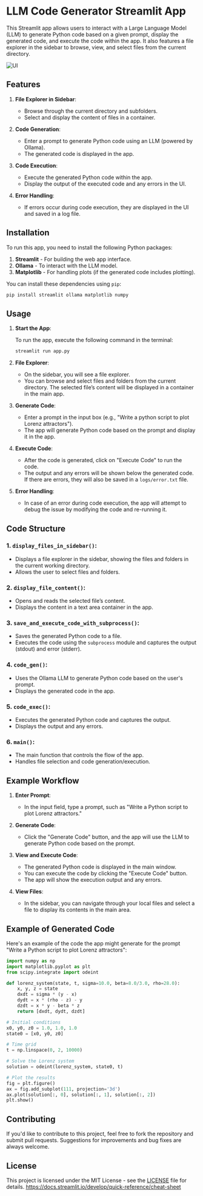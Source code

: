 # LLM Code Generator Streamlit App

This Streamlit app allows users to interact with a Large Language Model (LLM) to generate Python code based on a given prompt, display the generated code, and execute the code within the app. It also features a file explorer in the sidebar to browse, view, and select files from the current directory.

![UI]("assets/ui.png")

## Features

1. **File Explorer in Sidebar**:
   - Browse through the current directory and subfolders.
   - Select and display the content of files in a container.

2. **Code Generation**:
   - Enter a prompt to generate Python code using an LLM (powered by Ollama).
   - The generated code is displayed in the app.

3. **Code Execution**:
   - Execute the generated Python code within the app.
   - Display the output of the executed code and any errors in the UI.

4. **Error Handling**:
   - If errors occur during code execution, they are displayed in the UI and saved in a log file.

## Installation

To run this app, you need to install the following Python packages:

1. **Streamlit** - For building the web app interface.
2. **Ollama** - To interact with the LLM model.
3. **Matplotlib** - For handling plots (if the generated code includes plotting).

You can install these dependencies using `pip`:

```bash
pip install streamlit ollama matplotlib numpy
```

## Usage

1. **Start the App**: 

   To run the app, execute the following command in the terminal:

   ```bash
   streamlit run app.py
   ```

2. **File Explorer**:
   - On the sidebar, you will see a file explorer.
   - You can browse and select files and folders from the current directory. The selected file’s content will be displayed in a container in the main app.

3. **Generate Code**:
   - Enter a prompt in the input box (e.g., "Write a python script to plot Lorenz attractors").
   - The app will generate Python code based on the prompt and display it in the app.

4. **Execute Code**:
   - After the code is generated, click on "Execute Code" to run the code.
   - The output and any errors will be shown below the generated code. If there are errors, they will also be saved in a `logs/error.txt` file.

5. **Error Handling**:
   - In case of an error during code execution, the app will attempt to debug the issue by modifying the code and re-running it.

## Code Structure

### 1. **`display_files_in_sidebar()`**:
   - Displays a file explorer in the sidebar, showing the files and folders in the current working directory.
   - Allows the user to select files and folders.

### 2. **`display_file_content()`**:
   - Opens and reads the selected file’s content.
   - Displays the content in a text area container in the app.

### 3. **`save_and_execute_code_with_subprocess()`**:
   - Saves the generated Python code to a file.
   - Executes the code using the `subprocess` module and captures the output (stdout) and error (stderr).

### 4. **`code_gen()`**:
   - Uses the Ollama LLM to generate Python code based on the user's prompt.
   - Displays the generated code in the app.

### 5. **`code_exec()`**:
   - Executes the generated Python code and captures the output.
   - Displays the output and any errors.

### 6. **`main()`**:
   - The main function that controls the flow of the app.
   - Handles file selection and code generation/execution.

## Example Workflow

1. **Enter Prompt**:
   - In the input field, type a prompt, such as "Write a Python script to plot Lorenz attractors."

2. **Generate Code**:
   - Click the "Generate Code" button, and the app will use the LLM to generate Python code based on the prompt.

3. **View and Execute Code**:
   - The generated Python code is displayed in the main window.
   - You can execute the code by clicking the "Execute Code" button.
   - The app will show the execution output and any errors.

4. **View Files**:
   - In the sidebar, you can navigate through your local files and select a file to display its contents in the main area.

## Example of Generated Code

Here's an example of the code the app might generate for the prompt "Write a Python script to plot Lorenz attractors":

```python
import numpy as np
import matplotlib.pyplot as plt
from scipy.integrate import odeint

def lorenz_system(state, t, sigma=10.0, beta=8.0/3.0, rho=28.0):
    x, y, z = state
    dxdt = sigma * (y - x)
    dydt = x * (rho - z) - y
    dzdt = x * y - beta * z
    return [dxdt, dydt, dzdt]

# Initial conditions
x0, y0, z0 = 1.0, 1.0, 1.0
state0 = [x0, y0, z0]

# Time grid
t = np.linspace(0, 2, 10000)

# Solve the Lorenz system
solution = odeint(lorenz_system, state0, t)

# Plot the results
fig = plt.figure()
ax = fig.add_subplot(111, projection='3d')
ax.plot(solution[:, 0], solution[:, 1], solution[:, 2])
plt.show()
```

## Contributing

If you'd like to contribute to this project, feel free to fork the repository and submit pull requests. Suggestions for improvements and bug fixes are always welcome.

## License

This project is licensed under the MIT License - see the [LICENSE](LICENSE) file for details.
https://docs.streamlit.io/develop/quick-reference/cheat-sheet
